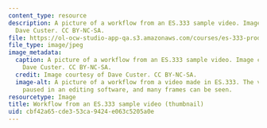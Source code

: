 ```yaml
---
content_type: resource
description: A picture of a workflow from an ES.333 sample video. Image courtesy of
  Dave Custer. CC BY-NC-SA.
file: https://ol-ocw-studio-app-qa.s3.amazonaws.com/courses/es-333-producing-educational-videos-spring-2015/cbf42a65cde353ca9424e063c5205a0e_ES-333s15-th.jpg
file_type: image/jpeg
image_metadata:
  caption: A picture of a workflow from an ES.333 sample video. Image courtesy of
    Dave Custer. CC BY-NC-SA.
  credit: Image courtesy of Dave Custer. CC BY-NC-SA.
  image-alt: A picture of a workflow from a video made in ES.333. The video has been
    paused in an editing software, and many frames can be seen.
resourcetype: Image
title: Workflow from an ES.333 sample video (thumbnail)
uid: cbf42a65-cde3-53ca-9424-e063c5205a0e
---
```


